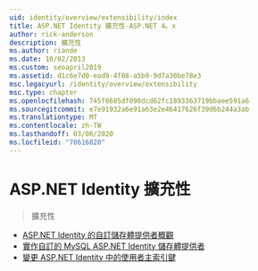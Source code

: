 ```yaml
---
uid: identity/overview/extensibility/index
title: ASP.NET Identity 擴充性-ASP.NET 4。x
author: rick-anderson
description: 擴充性
ms.author: riande
ms.date: 10/02/2013
ms.custom: seoapril2019
ms.assetid: d1c6e7d0-ead9-4f08-a5b9-9d7a30be78e3
msc.legacyurl: /identity/overview/extensibility
msc.type: chapter
ms.openlocfilehash: 745f8685df098dcd62fc1893363719bbaee591a6
ms.sourcegitcommit: e7e91932a6e91a63e2e46417626f39d6b244a3ab
ms.translationtype: MT
ms.contentlocale: zh-TW
ms.lasthandoff: 03/06/2020
ms.locfileid: "78616820"
---
```

# <a name="aspnet-identity-extensibility"></a>ASP.NET Identity 擴充性

> 擴充性

- [ASP.NET Identity 的自訂儲存體提供者概觀](overview-of-custom-storage-providers-for-aspnet-identity.md)
- [實作自訂的 MySQL ASP.NET Identity 儲存體提供者](implementing-a-custom-mysql-aspnet-identity-storage-provider.md)
- [變更 ASP.NET Identity 中的使用者主索引鍵](change-primary-key-for-users-in-aspnet-identity.md)
